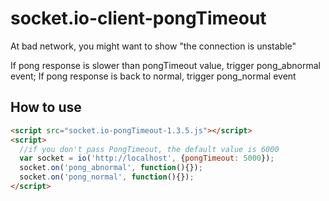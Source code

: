 # socket.io-client-pongTimeout
At bad network, you might want to show "the connection is unstable"

If pong response is slower than pongTimeout value, trigger pong_abnormal event; If pong response is back to normal, trigger pong_normal event


## How to use

```html
<script src="socket.io-pongTimeout-1.3.5.js"></script>
<script>
  //if you don't pass PongTimeout, the default value is 6000
  var socket = io('http://localhost', {pongTimeout: 5000});
  socket.on('pong_abnormal', function(){});
  socket.on('pong_normal', function(){});
</script>
```
